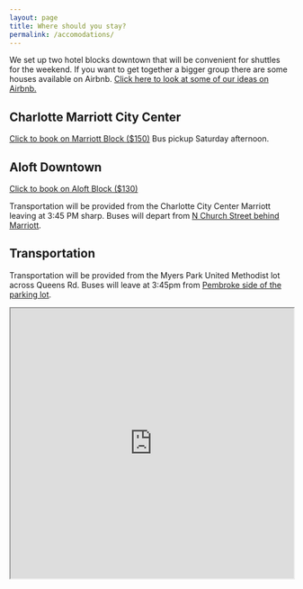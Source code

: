 ```yaml
---
layout: page
title: Where should you stay?
permalink: /accomodations/
---
```


We set up two hotel blocks downtown that will be convenient for shuttles for the weekend. If you want to get together a bigger group there are some houses available on Airbnb. <a href="https://www.airbnb.com/wishlists/455266952/join?invite_code=KPKXJRUR&inviter_id=25142608">Click here to look at some of our ideas on Airbnb.</a>

## Charlotte Marriott City Center
<a href="http://www.marriott.com/meeting-event-hotels/group-corporate-travel/groupCorp.mi?resLinkData=Rhyne/Paul%20Wedding%20Room%20Block%5Ecltcc%60rpwrpwa%60149.00%60USD%60false%604%6010/11/19%6010/13/19%609/11/19&app=resvlink&stop_mobi=yes">Click to book on Marriott Block ($150)</a>
Bus pickup Saturday afternoon.

## Aloft Downtown
<a href="https://www.marriott.com/events/start.mi?id=1549550430184&key=GRP">Click to book on Aloft Block ($130)</a>

Transportation will be provided from the Charlotte City Center Marriott leaving at 3:45 PM sharp. Buses will depart from [N Church Street behind Marriott](https://goo.gl/maps/s8BJ7UNAto9NipEB9).

## Transportation
Transportation will be provided from the Myers Park United Methodist lot across Queens Rd. Buses will leave at 3:45pm from [Pembroke side of the parking lot](https://goo.gl/maps/L4s5uMmuPhL5NfSH6).

<iframe src="https://www.google.com/maps/d/embed?mid=1l-2KuiKD9YGM6nisbpKMbiqgCrjVUiKp&hl=en" width="100%" height="480"></iframe>
